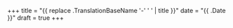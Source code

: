+++
title = "{{ replace .TranslationBaseName '-' ' ' | title }}"
date = "{{ .Date }}"
draft = true
+++
